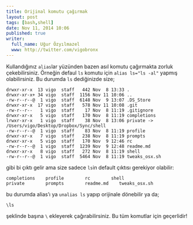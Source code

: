 ```yaml
---
title: Orijinal komutu çağırmak
layout: post
tags: [bash,shell]
date: Nov 11, 2014 10:06
published: true
writer:
  full_name: Uğur Özyılmazel
  www: http://twitter.com/vigobronx
---
```

Kullandığınız `alias`lar yüzünden bazen asıl komutu çağırmakta zorluk
çekebilirsiniz. Örneğin defaul `ls` komutu için `alias ls="ls -al"`
yapmış olabilirsiniz. Bu durumda `ls` dediğinizde size;

    drwxr-xr-x  13 vigo  staff   442 Nov  8 13:33 .
    drwxr-xr-x+ 34 vigo  staff  1156 Nov 11 10:06 ..
    -rw-r--r--@  1 vigo  staff  6148 Nov  9 13:07 .DS_Store
    drwxr-xr-x  17 vigo  staff   578 Nov 11 10:08 .git
    -rw-r--r--   1 vigo  staff    17 Nov  8 11:19 .gitignore
    drwxr-xr-x   5 vigo  staff   170 Nov  8 11:19 completions
    lrwxr-xr-x   1 vigo  staff    38 Nov  8 13:06 private -> /Users/vigo/Desktop/Dropbox/Sync/shell
    -rw-r--r--@  1 vigo  staff    83 Nov  8 11:19 profile
    drwxr-xr-x   7 vigo  staff   238 Nov  8 11:19 prompts
    drwxr-xr-x   5 vigo  staff   170 Nov  9 12:46 rc
    -rw-r--r--@  1 vigo  staff  1239 Nov  9 12:48 readme.md
    drwxr-xr-x   8 vigo  staff   272 Nov  8 11:19 shell
    -rw-r--r--@  1 vigo  staff  5464 Nov  8 11:19 tweaks_osx.sh

gibi bi çıktı gelir ama size sadece `ls`in default çıktısı gerekiyor olabilir:

    completions    profile        rc        shell
    private        prompts        readme.md    tweaks_osx.sh

bu durumda alias’ı ya `unalias ls` yapıp orijinale dönebilir ya da;

    \ls

şeklinde başına `\` ekleyerek çağırabilirsiniz. Bu tüm komutlar için
geçerlidir!